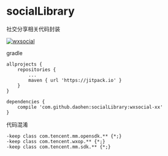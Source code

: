 # socialLibrary
社交分享相关代码封装

[![wxsocial](https://jitpack.io/v/daohen/socialLibrary.svg)](https://jitpack.io/#daohen/socialLibrary)

gradle
```
allprojects {
	repositories {
		...
		maven { url 'https://jitpack.io' }
    }
}

dependencies {
    compile 'com.github.daohen:socialLibrary:wxsocial-xx'
}
```


代码混淆
```
-keep class com.tencent.mm.opensdk.** {*;}
-keep class com.tencent.wxop.** {*;}
-keep class com.tencent.mm.sdk.** {*;}
```